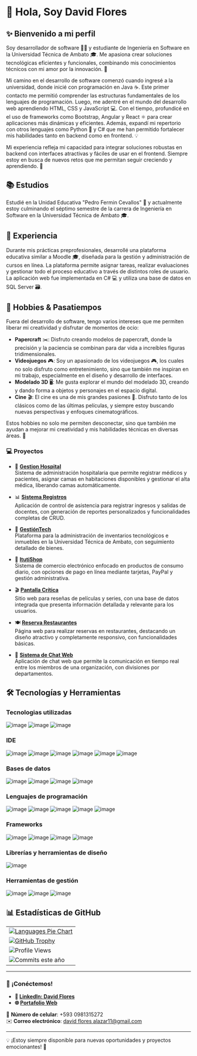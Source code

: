 # 👋 Hola, Soy **David Flores**

## ✨ Bienvenido a mi perfil
Soy desarrollador de software 👨‍💻 y estudiante de Ingeniería en Software en la Universidad Técnica de Ambato 🎓. Me apasiona crear soluciones tecnológicas eficientes y funcionales, combinando mis conocimientos técnicos con mi amor por la innovación. 🚀

Mi camino en el desarrollo de software comenzó cuando ingresé a la universidad, donde inicié con programación en Java ☕. Este primer contacto me permitió comprender las estructuras fundamentales de los lenguajes de programación. Luego, me adentré en el mundo del desarrollo web aprendiendo HTML, CSS y JavaScript 💻. Con el tiempo, profundicé en el uso de frameworks como Bootstrap, Angular y React ⚛️ para crear aplicaciones más dinámicas y eficientes. Además, expandí mi repertorio con otros lenguajes como Python 🐍 y C# que me han permitido fortalecer mis habilidades tanto en backend como en frontend. 💡

Mi experiencia refleja mi capacidad para integrar soluciones robustas en backend con interfaces atractivas y fáciles de usar en el frontend. Siempre estoy en busca de nuevos retos que me permitan seguir creciendo y aprendiendo. 🚀


## 📚 **Estudios**
Estudié en la Unidad Educativa "Pedro Fermin Cevallos" 🏫 y actualmente estoy culminando el séptimo semestre de la carrera de Ingeniería en Software en la Universidad Técnica de Ambato 🎓.

## 💼 **Experiencia**
Durante mis prácticas preprofesionales, desarrollé una plataforma educativa similar a Moodle 🎓, diseñada para la gestión y administración de cursos en línea. La plataforma permite asignar tareas, realizar evaluaciones y gestionar todo el proceso educativo a través de distintos roles de usuario. La aplicación web fue implementada en C# 💻 y utiliza una base de datos en SQL Server 🗃️.

## 🎨 **Hobbies & Pasatiempos**

Fuera del desarrollo de software, tengo varios intereses que me permiten liberar mi creatividad y disfrutar de momentos de ocio:

- **Papercraft** ✂️: Disfruto creando modelos de papercraft, donde la precisión y la paciencia se combinan para dar vida a increíbles figuras tridimensionales.
- **Videojuegos** 🎮: Soy un apasionado de los videojuegos 🎮, los cuales no solo disfruto como entretenimiento, sino que también me inspiran en mi trabajo, especialmente en el diseño y desarrollo de interfaces.
- **Modelado 3D** 🖥️: Me gusta explorar el mundo del modelado 3D, creando y dando forma a objetos y personajes en el espacio digital.
- **Cine** 🎬: El cine es una de mis grandes pasiones 🍿. Disfruto tanto de los clásicos como de las últimas películas, y siempre estoy buscando nuevas perspectivas y enfoques cinematográficos.

Estos hobbies no solo me permiten desconectar, sino que también me ayudan a mejorar mi creatividad y mis habilidades técnicas en diversas áreas. 🌟


### 💻 **Proyectos**

- 🏥 **[Gestion Hospital](https://github.com/davidf110102/ProyectoFinal)**  
  Sistema de administración hospitalaria que permite registrar médicos y pacientes, asignar camas en habitaciones disponibles y gestionar el alta médica, liberando camas automáticamente.

- 📊 **[Sistema Registros](https://github.com/Eduardlink/SistemaRegistros)**  
  Aplicación de control de asistencia para registrar ingresos y salidas de docentes, con generación de reportes personalizados y funcionalidades completas de CRUD.

- 🏫 **[GestiónTech](https://github.com/Axel-Vargas/Gestion_de_Inventarios)**  
  Plataforma para la administración de inventarios tecnológicos e inmuebles en la Universidad Técnica de Ambato, con seguimiento detallado de bienes.

- 🛒 **[ItutiShop](https://github.com/davidf110102/ITutiShop)**  
  Sistema de comercio electrónico enfocado en productos de consumo diario, con opciones de pago en línea mediante tarjetas, PayPal y gestión administrativa.

- 🎬 **[Pantalla Crítica](https://github.com/davidf110102/Pantalla-Critica)**  
  Sitio web para reseñas de películas y series, con una base de datos integrada que presenta información detallada y relevante para los usuarios.

- 🍽️ **[Reserva Restaurantes](https://github.com/davidf110102/Reserva-Restaurantes)**  
  Página web para realizar reservas en restaurantes, destacando un diseño atractivo y completamente responsivo, con funcionalidades básicas.

- 💬 **[Sistema de Chat Web](https://github.com/ChristianCLop/Chat-Organizacional)**  
  Aplicación de chat web que permite la comunicación en tiempo real entre los miembros de una organización, con divisiones por departamentos.




## 🛠️ **Tecnologías y Herramientas**
### **Tecnologias utilizadas**
![image](https://img.shields.io/badge/GitHub-100000?style=for-the-badge&logo=github&logoColor=white)
![image](https://img.shields.io/badge/GIT-E44C30?style=for-the-badge&logo=git&logoColor=white)
![image](https://img.shields.io/badge/GitHub%20Pages-222222?style=for-the-badge&logo=GitHub%20Pages&logoColor=white)

### **IDE**
![image](https://img.shields.io/badge/apache%20netbeans-1B6AC6?style=for-the-badge&logo=apache%20netbeans%20IDE&logoColor=white)
![image](https://img.shields.io/badge/Eclipse-2C2255?style=for-the-badge&logo=eclipse&logoColor=white)
![image](https://img.shields.io/badge/sublime_text-%23575757.svg?&style=for-the-badge&logo=sublime-text&logoColor=important)
![image](https://img.shields.io/badge/Visual_Studio_Code-0078D4?style=for-the-badge&logo=visual%20studio%20code&logoColor=white)
![image](https://img.shields.io/badge/Visual_Studio-5C2D91?style=for-the-badge&logo=visual%20studio&logoColor=white)
![image](https://img.shields.io/badge/Android_Studio-3DDC84?style=for-the-badge&logo=android-studio&logoColor=white)

### **Bases de datos**
![image](https://img.shields.io/badge/MySQL-005C84?style=for-the-badge&logo=mysql&logoColor=white)
![image](https://img.shields.io/badge/Oracle-F80000?style=for-the-badge&logo=Oracle&logoColor=white)
![image](https://img.shields.io/badge/SQLite-07405E?style=for-the-badge&logo=sqlite&logoColor=white)
![image](https://img.shields.io/badge/MongoDB-47A248?style=for-the-badge&logo=mongodb&logoColor=white)

### **Lenguajes de programación**
![image](https://img.shields.io/badge/Java-007396?style=for-the-badge&logo=java&logoColor=white)
![image](https://img.shields.io/badge/HTML5-E34F26?style=for-the-badge&logo=html5&logoColor=white)
![image](https://img.shields.io/badge/PHP-777BB4?style=for-the-badge&logo=php&logoColor=white)
![image](https://img.shields.io/badge/PLSQL-F80000?style=for-the-badge&logo=oracle&logoColor=black)
![image](https://img.shields.io/badge/JavaScript-323330?style=for-the-badge&logo=javascript&logoColor=F7DF1E)

### **Frameworks**
![image](https://img.shields.io/badge/Angular-DD0031?style=for-the-badge&logo=angular&logoColor=white)
![image](https://img.shields.io/badge/Bootstrap-7952B3?style=for-the-badge&logo=bootstrap&logoColor=white)
![image](https://img.shields.io/badge/React-61DAFB?style=for-the-badge&logo=react&logoColor=black)
![image](https://img.shields.io/badge/Ionic-3880FF?style=for-the-badge&logo=ionic&logoColor=white)

### **Librerías y herramientas de diseño**
![image](https://img.shields.io/badge/Tailwind_CSS-38B2AC?style=for-the-badge&logo=tailwind-css&logoColor=white)

### **Herramientas de gestión**
![image](https://img.shields.io/badge/Miro-FFD02F?style=for-the-badge&logo=miro&logoColor=black)
![image](https://img.shields.io/badge/ClickUp-7B68EE?style=for-the-badge&logo=clickup&logoColor=white)
![image](https://img.shields.io/badge/Jira-0052CC?style=for-the-badge&logo=Jira&logoColor=white)




## 📊 **Estadísticas de GitHub**

<table>
<tr>
  <td>
    <a href="https://github.com/anuraghazra/github-readme-stats">
      <img src="https://github-readme-stats.vercel.app/api/top-langs/?username=davidf110102&layout=donut&theme=gruvbox" alt="Languages Pie Chart" />
    </a>
  </td>
</tr>
<tr>
  <td colspan="2">
    <a href="https://github.com/ryo-ma/github-profile-trophy">
      <img src="https://github-profile-trophy.vercel.app/?username=davidf110102&theme=onedark&column=4" alt="GitHub Trophy" />
    </a>
  </td>
</tr>
<tr>
  <td>
    <img src="https://komarev.com/ghpvc/?username=davidf110102&style=for-the-badge" alt="Profile Views" />
  </td>
</tr>
<tr>
  <td colspan="2">
    <img src="https://custom-icon-badges.demolab.com/badge/Commits%20este%20a%C3%B1o-1200-green?logo=history&logoColor=white" alt="Commits este año" />
  </td>
</tr>
</table>


---

### 🌟 **¡Conéctemos!**

- **🔗 [LinkedIn: David Flores](https://www.linkedin.com/in/david-flores-5bbb6a308/)**  
- **🌐 [Portafolio Web](https://portafolio-david-flores.web.app/)**
  
📱 **Número de celular**: +593 0981315272  
✉️ **Correo electrónico**: [david flores alazar11@gmail.com](mailto:david%20flores%20alazar11@gmail.com)

---

💡 ¡Estoy siempre disponible para nuevas oportunidades y proyectos emocionantes! 🚀



